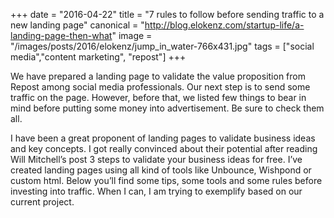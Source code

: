 +++
date = "2016-04-22"
title = "7 rules to follow before sending traffic to a new landing page"
canonical = "http://blog.elokenz.com/startup-life/a-landing-page-then-what"
image = "/images/posts/2016/elokenz/jump_in_water-766x431.jpg"
tags = ["social media","content marketing", "repost"]
+++

We have prepared a landing page to validate the value proposition from Repost among social media professionals. Our next step is to send some traffic on the page. However, before that, we listed few things to bear in mind before putting some money into advertisement. Be sure to check them all.


I have been a great proponent of landing pages to validate business ideas and key concepts. I got really convinced about their potential after reading Will Mitchell’s post 3 steps to validate your business ideas for free. I’ve created landing pages using all kind of tools like Unbounce, Wishpond or custom html. Below you’ll find some tips, some tools and some rules before investing into traffic. When I can, I am trying to exemplify based on our current project.
